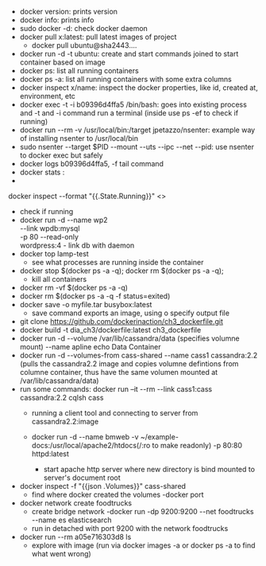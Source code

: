 - docker version: prints version
- docker info: prints info
- sudo docker -d: check docker daemon
- docker pull x:latest: pull latest images of project
  - docker pull ubuntu@sha2443....
- docker run -d -t ubuntu: create and start commands joined to start container based on image
- docker ps: list all running containers
- docker ps -a: list all running containers with some extra columns
- docker inspect x/name: inspect the docker properties, like id, created at, environment, etc
- docker exec -t -i b09396d4ffa5 /bin/bash: goes into existing process and -t and -i command run a terminal (inside use ps -ef to check if running)
- docker run --rm -v /usr/local/bin:/target jpetazzo/nsenter: example way of installing nsenter to /usr/local/bin
- sudo nsenter --target $PID --mount --uts --ipc --net --pid: use nsenter to docker exec but safely
- docker logs b09396d4ffa5, -f tail command
- docker stats <sha>:
- 
docker inspect --format "{{.State.Running}}" <<name>>
  - check if running
- docker run -d --name wp2 \
    --link wpdb:mysql \
    -p 80 --read-only \
    wordpress:4
      - link db with daemon
- docker top lamp-test
  - see what processes are running inside the container
- docker stop $(docker ps -a -q); docker rm $(docker ps -a -q);
  - kill all containers
- docker rm -vf $(docker ps -a -q)
-  docker rm $(docker ps -a -q -f status=exited)
- docker save -o myfile.tar busybox:latest
  - save command exports an image, using o specify output file
- git clone https://github.com/dockerinaction/ch3_dockerfile.git
- docker build -t dia_ch3/dockerfile:latest ch3_dockerfile
- docker run -d --volume /var/lib/cassandra/data (specifies volumne mount) --name apline echo Data Container
- docker run -d --volumes-from cass-shared --name cass1 cassandra:2.2 (pulls the cassandra2.2 image and copies volumne defintions from columne container, thus have the same volumen mounted at /var/lib/cassandra/data)
- run some commands:
  docker run –it --rm --link cass1:cass cassandra:2.2 cqlsh cass
    - running a client tool and connecting to server from cassandra2.2:image

  - docker run -d --name bmweb -v ~/example-docs:/usr/local/apache2/htdocs(/:ro to make readonly) -p 80:80 httpd:latest
    - start apache http server where new directory is bind mounted to server's document root
- docker inspect -f "{{json .Volumes}}" cass-shared
  - find where docker created the volumes
-docker port <name ctn>
- docker network create foodtrucks
  - create bridge network
-docker run -dp 9200:9200 --net foodtrucks --name es elasticsearch
  - run in detached with port 9200 with the network foodtrucks
- docker run --rm a05e716303d8 ls
  - explore with image (run via docker images -a or docker ps -a to find what went wrong)